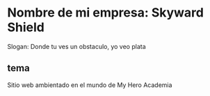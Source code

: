  # Nombre de mi empresa: Skyward Shield
Slogan: Donde tu ves un obstaculo, yo veo plata 
  
 ## tema 
Sitio web ambientado en el mundo de My Hero Academia


